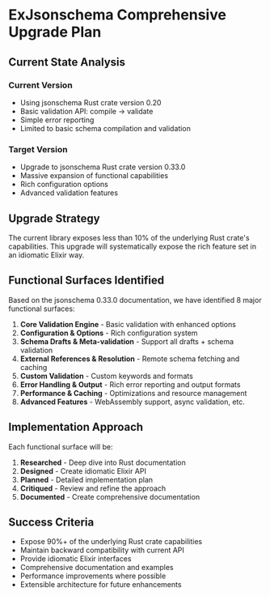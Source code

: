 # ExJsonschema Comprehensive Upgrade Plan

## Current State Analysis

### Current Version
- Using jsonschema Rust crate version 0.20
- Basic validation API: compile → validate
- Simple error reporting
- Limited to basic schema compilation and validation

### Target Version
- Upgrade to jsonschema Rust crate version 0.33.0
- Massive expansion of functional capabilities
- Rich configuration options
- Advanced validation features

## Upgrade Strategy

The current library exposes less than 10% of the underlying Rust crate's capabilities. This upgrade will systematically expose the rich feature set in an idiomatic Elixir way.

## Functional Surfaces Identified

Based on the jsonschema 0.33.0 documentation, we have identified 8 major functional surfaces:

1. **Core Validation Engine** - Basic validation with enhanced options
2. **Configuration & Options** - Rich configuration system  
3. **Schema Drafts & Meta-validation** - Support all drafts + schema validation
4. **External References & Resolution** - Remote schema fetching and caching
5. **Custom Validation** - Custom keywords and formats
6. **Error Handling & Output** - Rich error reporting and output formats
7. **Performance & Caching** - Optimizations and resource management
8. **Advanced Features** - WebAssembly support, async validation, etc.

## Implementation Approach

Each functional surface will be:
1. **Researched** - Deep dive into Rust documentation
2. **Designed** - Create idiomatic Elixir API
3. **Planned** - Detailed implementation plan
4. **Critiqued** - Review and refine the approach
5. **Documented** - Create comprehensive documentation

## Success Criteria

- Expose 90%+ of the underlying Rust crate capabilities
- Maintain backward compatibility with current API
- Provide idiomatic Elixir interfaces
- Comprehensive documentation and examples
- Performance improvements where possible
- Extensible architecture for future enhancements